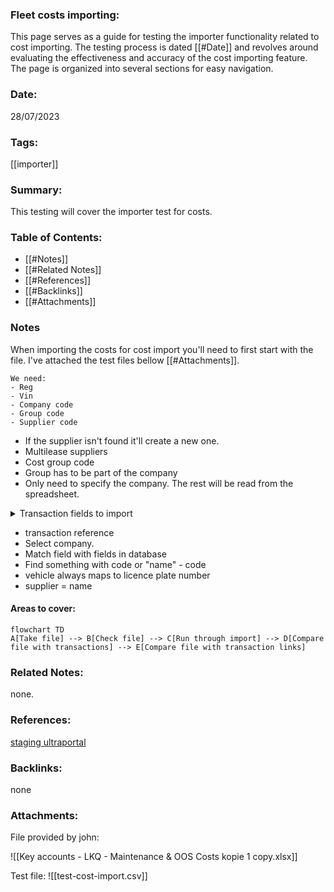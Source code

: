 ### Fleet costs importing:

This page serves as a guide for testing the importer functionality related to cost importing. The testing process is dated [[#Date]] and revolves around evaluating the effectiveness and accuracy of the cost importing feature. The page is organized into several sections for easy navigation.

### Date:

28/07/2023

### Tags:

[[importer]] 

### Summary:

This testing will cover the importer test for costs.

### Table of Contents:

- [[#Notes]]
- [[#Related Notes]]
- [[#References]]
- [[#Backlinks]]
- [[#Attachments]]

### Notes

When importing the costs for cost import you'll need to first start with the file. I've attached the test files bellow [[#Attachments]].  

	We need:
	- Reg
	- Vin
	- Company code
	- Group code
	- Supplier code

- If the supplier isn't found it'll create a new one.
- Multilease suppliers
- Cost group code
- Group has to be part of the company
- Only need to specify the company. The rest will be read from the spreadsheet.

<details>
<summary>Transaction fields to import</summary>
<br>
Mapping name 
/ Unique key 
/ Gross 
/ Net 
/ Vat 
/ Vat rate 
/ Total 
/ Client number
/Client country
/Invoice number
/Vrn
/Vin
/Invoice date
/Invoice line code
/Invoice line description
/Group code
/ Cost group code
/ Provider Company 
/ mapping
/ company = select on the next page
/ cost Group = cost group code
/ group = group code
/ vehicle = vrn
/ supplier = provider
/ currency = select on next page
</details>

- transaction reference
- Select company.
- Match field with fields in database
- Find something with code or "name" - code 
- vehicle always maps to licence plate number
- supplier = name

#### Areas to cover:

```mermaid
flowchart TD
A[Take file] --> B[Check file] --> C[Run through import] --> D[Compare file with transactions] --> E[Compare file with transaction links]
```


### Related Notes:

none.

### References:

[staging ultraportal](https://staging.ultraportal.co.uk/secure/dashboard)

### Backlinks:

none

### Attachments:

File provided by john:

![[Key accounts - LKQ - Maintenance & OOS Costs kopie 1 copy.xlsx]]

Test file:
![[test-cost-import.csv]]